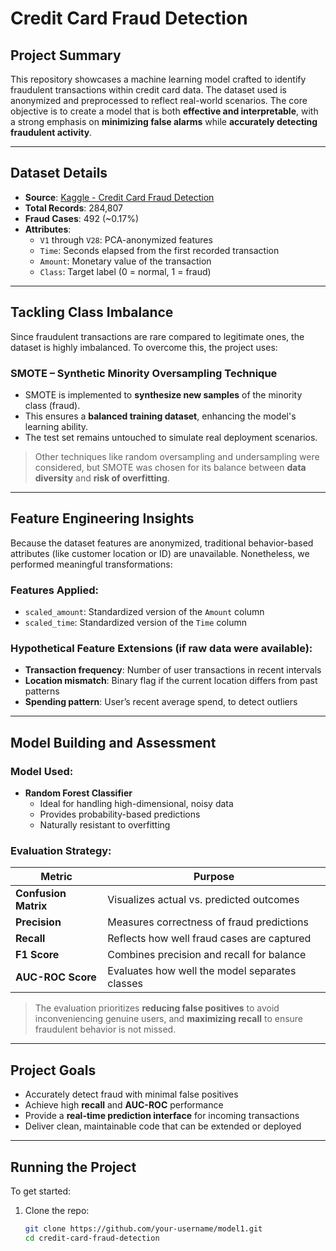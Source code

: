 #  Credit Card Fraud Detection

##  Project Summary

This repository showcases a machine learning model crafted to identify fraudulent transactions within credit card data. The dataset used is anonymized and preprocessed to reflect real-world scenarios. The core objective is to create a model that is both **effective and interpretable**, with a strong emphasis on **minimizing false alarms** while **accurately detecting fraudulent activity**.

---

##  Dataset Details

- **Source**: [Kaggle - Credit Card Fraud Detection](https://www.kaggle.com/datasets/mlg-ulb/creditcardfraud)  
- **Total Records**: 284,807  
- **Fraud Cases**: 492 (~0.17%)  
- **Attributes**:
  - `V1` through `V28`: PCA-anonymized features
  - `Time`: Seconds elapsed from the first recorded transaction
  - `Amount`: Monetary value of the transaction
  - `Class`: Target label (0 = normal, 1 = fraud)

---

##  Tackling Class Imbalance

Since fraudulent transactions are rare compared to legitimate ones, the dataset is highly imbalanced. To overcome this, the project uses:

###  **SMOTE – Synthetic Minority Oversampling Technique**

- SMOTE is implemented to **synthesize new samples** of the minority class (fraud).
- This ensures a **balanced training dataset**, enhancing the model's learning ability.
- The test set remains untouched to simulate real deployment scenarios.

>  Other techniques like random oversampling and undersampling were considered, but SMOTE was chosen for its balance between **data diversity** and **risk of overfitting**.

---

##  Feature Engineering Insights

Because the dataset features are anonymized, traditional behavior-based attributes (like customer location or ID) are unavailable. Nonetheless, we performed meaningful transformations:

###  Features Applied:
- `scaled_amount`: Standardized version of the `Amount` column
- `scaled_time`: Standardized version of the `Time` column

###  Hypothetical Feature Extensions (if raw data were available):
- **Transaction frequency**: Number of user transactions in recent intervals
- **Location mismatch**: Binary flag if the current location differs from past patterns
- **Spending pattern**: User’s recent average spend, to detect outliers

---

##  Model Building and Assessment

###  Model Used:
- **Random Forest Classifier**
  - Ideal for handling high-dimensional, noisy data
  - Provides probability-based predictions
  - Naturally resistant to overfitting

###  Evaluation Strategy:

| Metric               | Purpose                                        |
|----------------------|------------------------------------------------|
| **Confusion Matrix** | Visualizes actual vs. predicted outcomes       |
| **Precision**        | Measures correctness of fraud predictions      |
| **Recall**           | Reflects how well fraud cases are captured     |
| **F1 Score**         | Combines precision and recall for balance      |
| **AUC-ROC Score**    | Evaluates how well the model separates classes |

> The evaluation prioritizes **reducing false positives** to avoid inconveniencing genuine users, and **maximizing recall** to ensure fraudulent behavior is not missed.

---

##  Project Goals

-  Accurately detect fraud with minimal false positives  
-  Achieve high **recall** and **AUC-ROC** performance  
-  Provide a **real-time prediction interface** for incoming transactions  
-  Deliver clean, maintainable code that can be extended or deployed

---

##  Running the Project

To get started:

1. Clone the repo:
   ```bash
   git clone https://github.com/your-username/model1.git
   cd credit-card-fraud-detection
